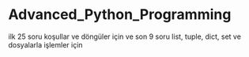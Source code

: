# Advanced_Python_Programming
ilk 25 soru koşullar ve döngüler için ve son 9 soru list, tuple, dict, set ve dosyalarla işlemler için
